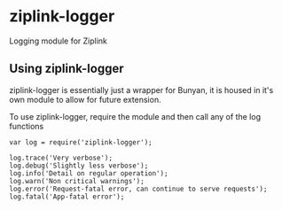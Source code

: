 # ziplink-logger
Logging module for Ziplink

## Using ziplink-logger

ziplink-logger is essentially just a wrapper for Bunyan, it is housed in it's own module to allow for future extension.

To use ziplink-logger, require the module and then call any of the log functions

    var log = require('ziplink-logger');
    
    log.trace('Very verbose');
    log.debug('Slightly less verbose');
    log.info('Detail on regular operation');
    log.warn('Non critical warnings');
    log.error('Request-fatal error, can continue to serve requests');
    log.fatal('App-fatal error');